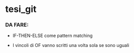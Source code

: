 # tesi_git



### DA FARE:

- IF-THEN-ELSE come pattern matching

- I vincoli di OF vanno scritti una volta sola se sono uguali
